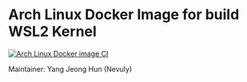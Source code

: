 # Arch Linux Docker Image for build WSL2 Kernel
[![Arch Linux Docker image CI](https://github.com/Nevuly/Arch-Container/actions/workflows/docker-image.yml/badge.svg?branch=master)](https://github.com/Nevuly/Arch-Container/actions/workflows/docker-image.yml)

Maintainer: Yang Jeong Hun (Nevuly)
